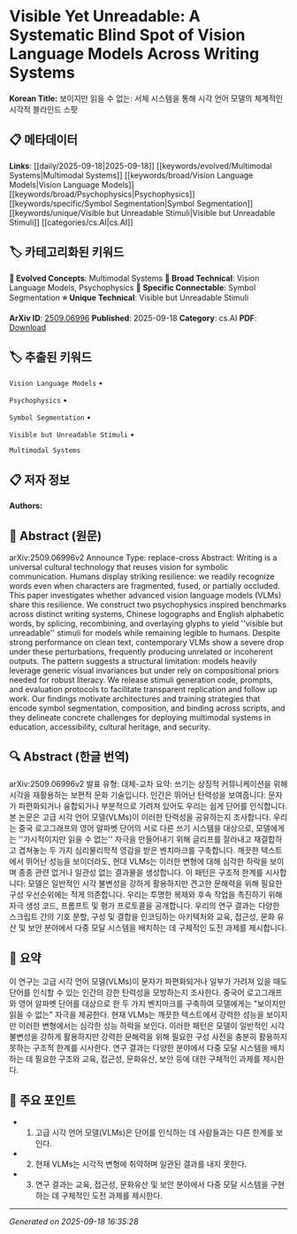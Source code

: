 
# Visible Yet Unreadable: A Systematic Blind Spot of Vision Language Models Across Writing Systems

**Korean Title:** 보이지만 읽을 수 없는: 서체 시스템을 통해 시각 언어 모델의 체계적인 시각적 블라인드 스팟

## 📋 메타데이터

**Links**: [[daily/2025-09-18|2025-09-18]] [[keywords/evolved/Multimodal Systems|Multimodal Systems]] [[keywords/broad/Vision Language Models|Vision Language Models]] [[keywords/broad/Psychophysics|Psychophysics]] [[keywords/specific/Symbol Segmentation|Symbol Segmentation]] [[keywords/unique/Visible but Unreadable Stimuli|Visible but Unreadable Stimuli]] [[categories/cs.AI|cs.AI]]

## 🏷️ 카테고리화된 키워드
**🚀 Evolved Concepts**: Multimodal Systems
**🔬 Broad Technical**: Vision Language Models, Psychophysics
**🔗 Specific Connectable**: Symbol Segmentation
**⭐ Unique Technical**: Visible but Unreadable Stimuli

**ArXiv ID**: [2509.06996](https://arxiv.org/abs/2509.06996)
**Published**: 2025-09-18
**Category**: cs.AI
**PDF**: [Download](https://arxiv.org/pdf/2509.06996.pdf)


## 🏷️ 추출된 키워드



`Vision Language Models` • 

`Psychophysics` • 

`Symbol Segmentation` • 

`Visible but Unreadable Stimuli` • 

`Multimodal Systems`



## 📋 저자 정보

**Authors:** 

## 📄 Abstract (원문)

arXiv:2509.06996v2 Announce Type: replace-cross 
Abstract: Writing is a universal cultural technology that reuses vision for symbolic communication. Humans display striking resilience: we readily recognize words even when characters are fragmented, fused, or partially occluded. This paper investigates whether advanced vision language models (VLMs) share this resilience. We construct two psychophysics inspired benchmarks across distinct writing systems, Chinese logographs and English alphabetic words, by splicing, recombining, and overlaying glyphs to yield ''visible but unreadable'' stimuli for models while remaining legible to humans. Despite strong performance on clean text, contemporary VLMs show a severe drop under these perturbations, frequently producing unrelated or incoherent outputs. The pattern suggests a structural limitation: models heavily leverage generic visual invariances but under rely on compositional priors needed for robust literacy. We release stimuli generation code, prompts, and evaluation protocols to facilitate transparent replication and follow up work. Our findings motivate architectures and training strategies that encode symbol segmentation, composition, and binding across scripts, and they delineate concrete challenges for deploying multimodal systems in education, accessibility, cultural heritage, and security.

## 🔍 Abstract (한글 번역)

arXiv:2509.06996v2 발표 유형: 대체-교차
요약: 쓰기는 상징적 커뮤니케이션을 위해 시각을 재활용하는 보편적 문화 기술입니다. 인간은 뛰어난 탄력성을 보여줍니다: 문자가 파편화되거나 융합되거나 부분적으로 가려져 있어도 우리는 쉽게 단어를 인식합니다. 본 논문은 고급 시각 언어 모델(VLMs)이 이러한 탄력성을 공유하는지 조사합니다. 우리는 중국 로고그래프와 영어 알파벳 단어의 서로 다른 쓰기 시스템을 대상으로, 모델에게는 ''가시적이지만 읽을 수 없는'' 자극을 만들어내기 위해 글리프를 잘라내고 재결합하고 겹쳐놓는 두 가지 심리물리학적 영감을 받은 벤치마크를 구축합니다. 깨끗한 텍스트에서 뛰어난 성능을 보이더라도, 현대 VLMs는 이러한 변형에 대해 심각한 하락을 보이며 종종 관련 없거나 일관성 없는 결과물을 생성합니다. 이 패턴은 구조적 한계를 시사합니다: 모델은 일반적인 시각 불변성을 강하게 활용하지만 견고한 문해력을 위해 필요한 구성 우선순위에는 적게 의존합니다. 우리는 투명한 복제와 후속 작업을 촉진하기 위해 자극 생성 코드, 프롬프트 및 평가 프로토콜을 공개합니다. 우리의 연구 결과는 다양한 스크립트 간의 기호 분할, 구성 및 결합을 인코딩하는 아키텍처와 교육, 접근성, 문화 유산 및 보안 분야에서 다중 모달 시스템을 배치하는 데 구체적인 도전 과제를 제시합니다.

## 📝 요약

이 연구는 고급 시각 언어 모델(VLMs)이 문자가 파편화되거나 일부가 가려져 있을 때도 단어를 인식할 수 있는 인간의 강한 탄력성을 모방하는지 조사한다. 중국어 로고그래프와 영어 알파벳 단어를 대상으로 한 두 가지 벤치마크를 구축하여 모델에게는 "보이지만 읽을 수 없는" 자극을 제공한다. 현재 VLMs는 깨끗한 텍스트에서 강력한 성능을 보이지만 이러한 변형에서는 심각한 성능 하락을 보인다. 이러한 패턴은 모델이 일반적인 시각 불변성을 강하게 활용하지만 강력한 문해력을 위해 필요한 구성 사전을 충분히 활용하지 못하는 구조적 한계를 시사한다. 연구 결과는 다양한 분야에서 다중 모달 시스템을 배치하는 데 필요한 구조와 교육, 접근성, 문화유산, 보안 등에 대한 구체적인 과제를 제시한다.

## 🎯 주요 포인트


- 1. 고급 시각 언어 모델(VLMs)은 단어를 인식하는 데 사람들과는 다른 한계를 보인다.

- 2. 현재 VLMs는 시각적 변형에 취약하며 일관된 결과를 내지 못한다.

- 3. 연구 결과는 교육, 접근성, 문화유산 및 보안 분야에서 다중 모달 시스템을 구현하는 데 구체적인 도전 과제를 제시한다.


---

*Generated on 2025-09-18 16:35:28*